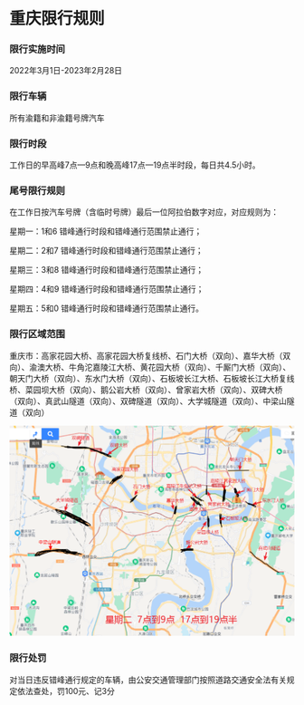 # 重庆限行规则

### 限行实施时间

2022年3月1日-2023年2月28日

### 限行车辆

所有渝籍和非渝籍号牌汽车

### 限行时段

工作日的早高峰7点—9点和晚高峰17点—19点半时段，每日共4.5小时。

### 尾号限行规则

在工作日按汽车号牌（含临时号牌）最后一位阿拉伯数字对应，对应规则为：

星期一：1和6 错峰通行时段和错峰通行范围禁止通行；

星期二：2和7 错峰通行时段和错峰通行范围禁止通行；

星期三：3和8 错峰通行时段和错峰通行范围禁止通行；

星期四：4和9 错峰通行时段和错峰通行范围禁止通行；

星期五：5和0 错峰通行时段和错峰通行范围禁止通行。

### 限行区域范围

​		重庆市：高家花园大桥、高家花园大桥复线桥、石门大桥（双向）、嘉华大桥（双向）、渝澳大桥、牛角沱嘉陵江大桥、黄花园大桥（双向）、千厮门大桥（双向）、朝天门大桥（双向）、东水门大桥（双向）、石板坡长江大桥、石板坡长江大桥复线桥、菜园坝大桥（双向）、鹅公岩大桥（双向）、曾家岩大桥（双向）、双碑大桥（双向）、真武山隧道（双向）、双碑隧道（双向）、大学城隧道（双向）、中梁山隧道（双向）

![限行区域](重庆限行详情2.png)

### 限行处罚

对当日违反错峰通行规定的车辆，由公安交通管理部门按照道路交通安全法有关规定依法查处，罚100元、记3分